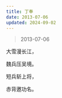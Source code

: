 ```yaml
---
title: 丁奉
date: 2013-07-06
updated: 2024-09-02
---
```


> 2013-07-06

大雪漫长江，

魏兵压吴境。

短兵斩上将，

赤背邀功名。
